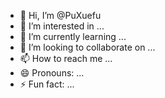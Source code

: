 - 👋 Hi, I’m @PuXuefu
- 👀 I’m interested in ...
- 🌱 I’m currently learning ...
- 💞️ I’m looking to collaborate on ...
- 📫 How to reach me ...
- 😄 Pronouns: ...
- ⚡ Fun fact: ...

<!---
PuXuefu/PuXuefu is a ✨ special ✨ repository because its `README.md` (this file) appears on your GitHub profile.
You can click the Preview link to take a look at your changes.
--->
